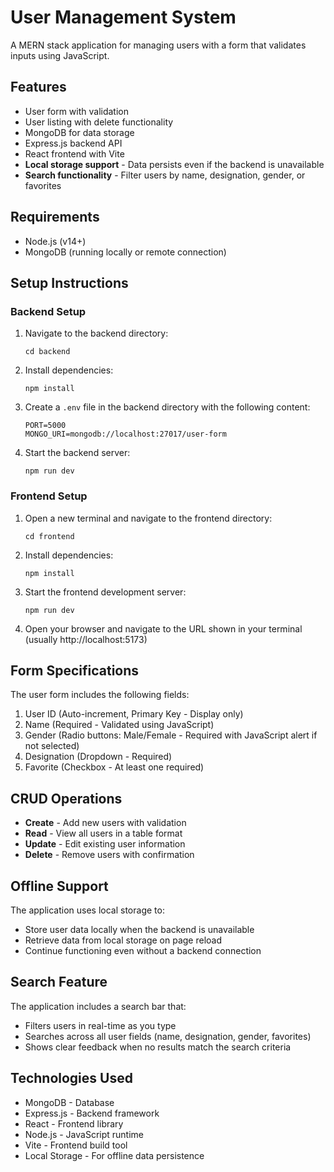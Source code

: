 # User Management System

A MERN stack application for managing users with a form that validates inputs using JavaScript.

## Features

- User form with validation
- User listing with delete functionality
- MongoDB for data storage
- Express.js backend API
- React frontend with Vite
- **Local storage support** - Data persists even if the backend is unavailable
- **Search functionality** - Filter users by name, designation, gender, or favorites

## Requirements

- Node.js (v14+)
- MongoDB (running locally or remote connection)

## Setup Instructions

### Backend Setup

1. Navigate to the backend directory:

   ```
   cd backend
   ```

2. Install dependencies:

   ```
   npm install
   ```

3. Create a `.env` file in the backend directory with the following content:

   ```
   PORT=5000
   MONGO_URI=mongodb://localhost:27017/user-form
   ```

4. Start the backend server:
   ```
   npm run dev
   ```

### Frontend Setup

1. Open a new terminal and navigate to the frontend directory:

   ```
   cd frontend
   ```

2. Install dependencies:

   ```
   npm install
   ```

3. Start the frontend development server:

   ```
   npm run dev
   ```

4. Open your browser and navigate to the URL shown in your terminal (usually http://localhost:5173)

## Form Specifications

The user form includes the following fields:

1. User ID (Auto-increment, Primary Key - Display only)
2. Name (Required - Validated using JavaScript)
3. Gender (Radio buttons: Male/Female - Required with JavaScript alert if not selected)
4. Designation (Dropdown - Required)
5. Favorite (Checkbox - At least one required)

## CRUD Operations

- **Create** - Add new users with validation
- **Read** - View all users in a table format
- **Update** - Edit existing user information
- **Delete** - Remove users with confirmation

## Offline Support

The application uses local storage to:

- Store user data locally when the backend is unavailable
- Retrieve data from local storage on page reload
- Continue functioning even without a backend connection

## Search Feature

The application includes a search bar that:

- Filters users in real-time as you type
- Searches across all user fields (name, designation, gender, favorites)
- Shows clear feedback when no results match the search criteria

## Technologies Used

- MongoDB - Database
- Express.js - Backend framework
- React - Frontend library
- Node.js - JavaScript runtime
- Vite - Frontend build tool
- Local Storage - For offline data persistence
